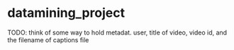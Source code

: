 # datamining_project


TODO: think of some way to hold metadat. user, title of video, video id, and the filename of
captions file
